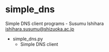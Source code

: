 # simple_dns

Simple DNS client programs - Susumu Ishihara <ishihara.susumu@shizuoka.ac.jp>

* simple_dns.py
  * Simple DNS client
